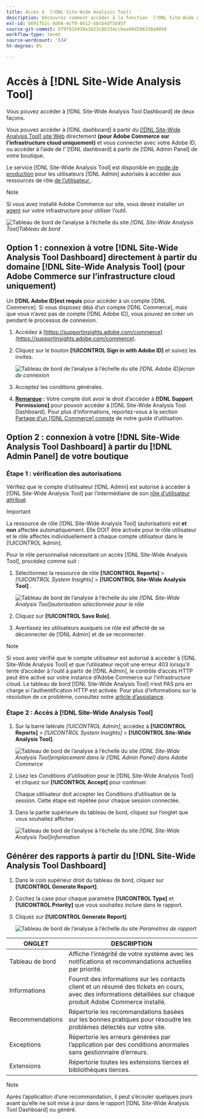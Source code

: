 ```yaml
---
title: Accès à  [!DNL Site-Wide Analysis Tool]
description: Découvrez comment accéder à la fonction  [!DNL Site-Wide Analysis Tool]
exl-id: b691fb2c-8d66-4cf9-8612-bbcb4df5b95f
source-git-commit: 5f9f81b930a3b23c0b334ccbea94d296338a0048
workflow-type: tm+mt
source-wordcount: '534'
ht-degree: 0%

---
```


# Accès à [!DNL Site-Wide Analysis Tool]

Vous pouvez accéder à [!DNL Site-Wide Analysis Tool Dashboard] de deux façons.

Vous pouvez accéder à [!DNL dashboard] à partir du [[!DNL Site-Wide Analysis Tool] site Web](https://supportinsights.adobe.com/commerce) directement **(pour Adobe Commerce sur l’infrastructure cloud uniquement)** et vous connecter avec votre Adobe ID, ou accéder à l’aide de l’ [!DNL dashboard] à partir de [!DNL Admin Panel] de votre boutique.

Le service [!DNL Site-Wide Analysis Tool] est disponible en [mode de production](https://docs.magento.com/user-guide/magento/installation-modes.html) pour les utilisateurs [!DNL Admin] autorisés à accéder aux ressources de rôle [ de l’utilisateur ](https://docs.magento.com/user-guide/system/permissions-user-roles.html).

>[!NOTE]
>
>Si vous avez installé Adobe Commerce sur site, vous devez installer un [agent](../site-wide-analysis-tool/installation.md) sur votre infrastructure pour utiliser l’outil.

![Tableau de bord de l’analyse à l’échelle du site](../../assets/tools/site-wide-analysis-tool-dashboard.png)
*[!DNL Site-Wide Analysis Tool]Tableau de bord*

## Option 1 : connexion à votre [!DNL Site-Wide Analysis Tool Dashboard] directement à partir du domaine [!DNL Site-Wide Analysis Tool] (pour Adobe Commerce sur l’infrastructure cloud uniquement)

Un **[!DNL Adobe ID]est requis** pour accéder à un compte [!DNL Commerce].
Si vous disposez déjà d’un compte [!DNL Commerce], mais que vous n’avez pas de compte [!DNL Adobe ID], vous pouvez en créer un pendant le processus de connexion.

1. Accédez à [https://supportinsights.adobe.com/commerce](https://supportinsights.adobe.com/commerce).

1. Cliquez sur le bouton **[!UICONTROL Sign in with Adobe ID]** et suivez les invites.

   ![Tableau de bord de l’analyse à l’échelle du site](../../assets/tools/adobe-id-login.jpg)
   *[!DNL Adobe ID]écran de connexion*

1. Acceptez les conditions générales.

1. **<u>Remarque</u> :** Votre compte doit avoir le droit d’accéder à **[!DNL Support Permissions]** pour pouvoir accéder à [!DNL Site-Wide Analysis Tool Dashboard].
Pour plus d’informations, reportez-vous à la section [Partage d’un  [!DNL Commerce] compte](https://experienceleague.adobe.com/docs/commerce-admin/start/commerce-account/commerce-account-share.html) de notre guide d’utilisation.

## Option 2 : connexion à votre [!DNL Site-Wide Analysis Tool Dashboard] à partir du [!DNL Admin Panel] de votre boutique

### Étape 1 : vérification des autorisations

Vérifiez que le compte d’utilisateur [!DNL Admin] est autorisé à accéder à [!DNL Site-Wide Analysis Tool] par l’intermédiaire de son [rôle d’utilisateur attribué](https://docs.magento.com/user-guide/system/permissions-user-roles.html).

>[!IMPORTANT]
>
>La ressource de rôle [!DNL Site-Wide Analysis Tool] (autorisation) est **et non** affectée automatiquement. Elle DOIT être activée pour le rôle utilisateur et le rôle affectés individuellement à chaque compte utilisateur dans le [!UICONTROL Admin].

Pour le rôle personnalisé nécessitant un accès [!DNL Site-Wide Analysis Tool], procédez comme suit :

1. Sélectionnez la ressource de rôle **[!UICONTROL Reports]** > *[!UICONTROL System Insights]* > **[!UICONTROL Site-Wide Analysis Tool]** .

   ![Tableau de bord de l’analyse à l’échelle du site](../../assets/tools/swat-role-access.png)
   *[!DNL Site-Wide Analysis Tool]autorisation sélectionnée pour le rôle*

1. Cliquez sur **[!UICONTROL Save Role]**.

1. Avertissez les utilisateurs auxquels ce rôle est affecté de se déconnecter de [!DNL Admin] et de se reconnecter.

>[!NOTE]
>
>Si vous avez vérifié que le compte utilisateur est autorisé à accéder à [!DNL Site-Wide Analysis Tool] et que l’utilisateur reçoit une erreur 403 lorsqu’il tente d’accéder à l’outil à partir de [!DNL Admin], le contrôle d’accès HTTP peut être activé sur votre instance d’Adobe Commerce sur l’infrastructure cloud. Le tableau de bord [!DNL Site-Wide Analysis Tool] n’est PAS pris en charge si l’authentification HTTP est activée. Pour plus d’informations sur la résolution de ce problème, consultez notre [article d’assistance](https://support.magento.com/hc/en-us/articles/360057400172-403-errors-when-accessing-Site-Wide-Analysis-Tool-on-Magento?_ga=2.168901729.117144580.1649172612-1623400270.1640858671).

### Étape 2 : Accès à [!DNL Site-Wide Analysis Tool]

1. Sur la barre latérale *[!UICONTROL Admin]*, accédez à **[!UICONTROL Reports]** > *[!UICONTROL System Insights]* > **[!UICONTROL Site-Wide Analysis Tool]**.

   ![Tableau de bord de l’analyse à l’échelle du site](../../assets/tools/ac-admin-panel-marked.jpg)
   *[!DNL Site-Wide Analysis Tool]emplacement dans le [!DNL Admin Panel] dans Adobe Commerce*

1. Lisez les *Conditions d’utilisation* pour le [!DNL Site-Wide Analysis Tool] et cliquez sur **[!UICONTROL Accept]** pour continuer.

   Chaque utilisateur doit accepter les Conditions d’utilisation de la session. Cette étape est répétée pour chaque session connectée.


1. Dans la partie supérieure du tableau de bord, cliquez sur l’onglet que vous souhaitez afficher.

   ![Tableau de bord de l’analyse à l’échelle du site](../../assets/tools/swat-information-tab.png)
   *[!DNL Site-Wide Analysis Tool]information*

## Générer des rapports à partir du [!DNL Site-Wide Analysis Tool Dashboard]

1. Dans le coin supérieur droit du tableau de bord, cliquez sur **[!UICONTROL Generate Report]**.

1. Cochez la case pour chaque paramètre **[!UICONTROL Type]** et **[!UICONTROL Priority]** que vous souhaitez inclure dans le rapport.

1. Cliquez sur **[!UICONTROL Generate Report]**.

   ![Tableau de bord de l’analyse à l’échelle du site](../../assets/tools/swat-report-settings.png)
   *Paramètres de rapport*

| ONGLET | DESCRIPTION |
| --- | --- |
| Tableau de bord | Affiche l’intégrité de votre système avec les notifications et recommandations actuelles par priorité. |
| Informations | Fournit des informations sur les contacts client et un résumé des tickets en cours, avec des informations détaillées sur chaque produit Adobe Commerce installé. |
| Recommendations | Répertorie les recommandations basées sur les bonnes pratiques pour résoudre les problèmes détectés sur votre site. |
| Exceptions | Répertorie les erreurs générées par l’application par des conditions anormales sans gestionnaire d’erreurs. |
| Extensions | Répertorie toutes les extensions tierces et bibliothèques tierces. |

>[!NOTE]
>
>Après l’application d’une recommandation, il peut s’écouler quelques jours avant qu’elle ne soit mise à jour dans le rapport [!DNL Site-Wide Analysis Tool Dashboard] ou généré.

